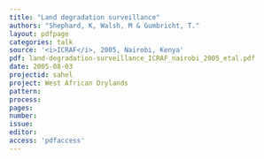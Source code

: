 ```yaml
---
title: "Land degradation surveillance"
authors: "Shephard, K, Walsh, M & Gumbricht, T."
layout: pdfpage
categories: talk
source: '<i>ICRAF</i>, 2005, Nairobi, Kenya'
pdf: land-degradation-surveillance_ICRAF_nairobi_2005_etal.pdf
date: 2005-08-03
projectid: sahel
project: West African Drylands
pattern:
process:
pages:
number:
issue:
editor:
access: 'pdfaccess'
---
```

